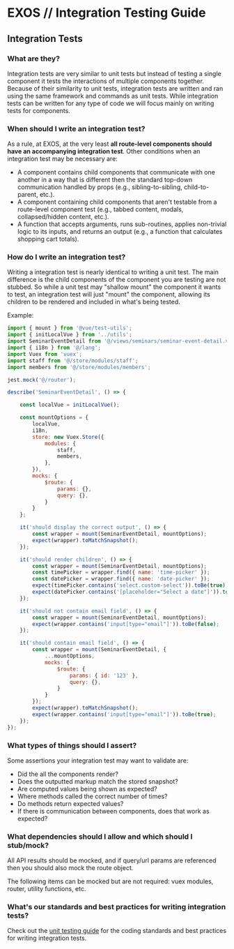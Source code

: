 # EXOS  //  Integration Testing Guide



## Integration Tests



### What are they?

Integration tests are very similar to unit tests but instead of testing a single component it tests the interactions of multiple components together. Because of their similarity to unit tests, integration tests are written and ran using the same framework and commands as unit tests. While integration tests can be written for any type of code we will focus mainly on writing tests for components.



### When should I write an integration test?

As a rule, at EXOS, at the very least **all route-level components should have an accompanying integration test**. Other conditions when an integration test may be necessary are:

- A component contains child components that communicate with one another in a way that is different then the standard top-down communication handled by props (e.g., sibling-to-sibling, child-to-parent, etc.).
- A component containing child components that aren't testable from a route-level component test (e.g., tabbed content, modals, collapsed/hidden content, etc.).
- A function that accepts arguments, runs sub-routines, applies non-trivial logic to its inputs, and returns an output (e.g., a function that calculates shopping cart totals).



### How do I write an integration test?

Writing a integration test is nearly identical to writing a unit test. The main difference is the child components of the component you are testing are not stubbed. So while a unit test may "shallow mount" the component it wants to test, an integration test will just "mount" the component, allowing its children to be rendered and included in what's being tested.

Example:

```javascript
import { mount } from '@vue/test-utils';
import { initLocalVue } from '../utils';
import SeminarEventDetail from '@/views/seminars/seminar-event-detail.vue';
import { i18n } from '@/lang';
import Vuex from 'vuex';
import staff from '@/store/modules/staff';
import members from '@/store/modules/members';

jest.mock('@/router');

describe('SeminarEventDetail', () => {

    const localVue = initLocalVue();

    const mountOptions = {
        localVue,
        i18n,
        store: new Vuex.Store({
            modules: {
                staff,
                members,
            },
        }),
        mocks: {
            $route: {
                params: {},
                query: {},
            }
        }
    };

    it('should display the correct output', () => {
        const wrapper = mount(SeminarEventDetail, mountOptions);
        expect(wrapper).toMatchSnapshot();
    });

    it('should render children', () => {
        const wrapper = mount(SeminarEventDetail, mountOptions);
        const timePicker = wrapper.find({ name: 'time-picker' });
        const datePicker = wrapper.find({ name: 'date-picker' });
        expect(timePicker.contains('select.custom-select')).toBe(true);
        expect(datePicker.contains('[placeholder="Select a date"]')).toBe(true);
    });

    it('should not contain email field', () => {
        const wrapper = mount(SeminarEventDetail, mountOptions);
        expect(wrapper.contains('input[type="email"]')).toBe(false);
    });

    it('should contain email field', () => {
        const wrapper = mount(SeminarEventDetail, {
            ...mountOptions,
            mocks: {
                $route: {
                    params: { id: '123' },
                    query: {},
                }
            }
        });
        expect(wrapper).toMatchSnapshot();
        expect(wrapper.contains('input[type="email"]')).toBe(true);
    });
});
```



### What types of things should I assert?

Some assertions your integration test may want to validate are:

- Did the all the components render?
- Does the outputted markup match the stored snapshot?
- Are computed values being shown as expected?
- Where methods called the correct number of times?
- Do methods return expected values?
- If there is communication between components, does that work as expected?



### What dependencies should I allow and which should I stub/mock?

All API results should be mocked, and if query/url params are referenced then you should also mock the route object.

The following items can be mocked but are not required: vuex modules, router, utility functions, etc.



### What's our standards and best practices for writing integration tests?

Check out the [unit testing guide](/) for the coding standards and best practices for writing integration tests.



